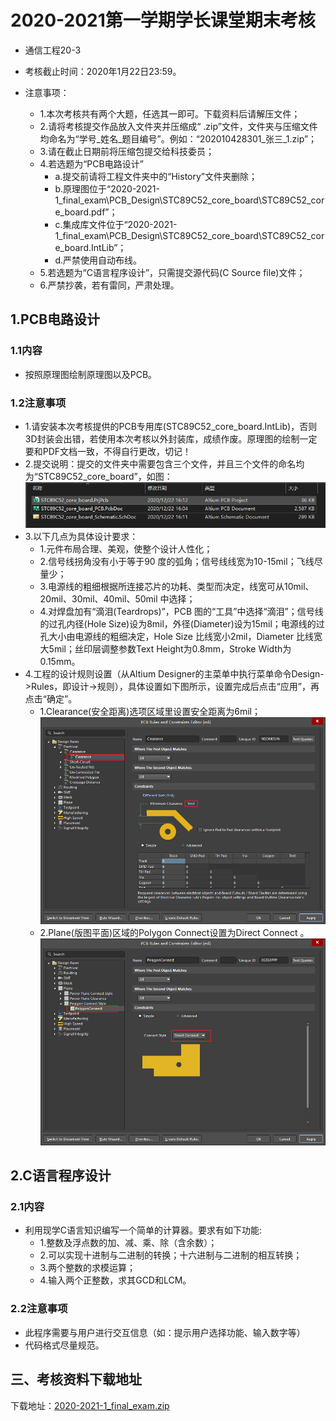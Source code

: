 # 2020-2021第一学期学长课堂期末考核

- 通信工程20-3

- 考核截止时间：2020年1月22日23:59。

- 注意事项：
  - 1.本次考核共有两个大题，任选其一即可。下载资料后请解压文件；
  - 2.请将考核提交作品放入文件夹并压缩成“ .zip”文件，文件夹与压缩文件均命名为“学号_姓名_题目编号”。例如：“202010428301_张三_1.zip”；
  - 3.请在截止日期前将压缩包提交给科技委员；
  - 4.若选题为“PCB电路设计”
    - a.提交前请将工程文件夹中的“History”文件夹删除；
    - b.原理图位于“2020-2021-1_final_exam\PCB_Design\STC89C52_core_board\STC89C52_core_board.pdf”；
    - c.集成库文件位于“2020-2021-1_final_exam\PCB_Design\STC89C52_core_board\STC89C52_core_board.IntLib”；
    - d.严禁使用自动布线。
  - 5.若选题为“C语言程序设计”，只需提交源代码(C Source file)文件；
  - 6.严禁抄袭，若有雷同，严肃处理。

## 1.PCB电路设计

### 1.1内容

- 按照原理图绘制原理图以及PCB。

### 1.2注意事项

- 1.请安装本次考核提供的PCB专用库(STC89C52_core_board.IntLib)，否则3D封装会出错，若使用本次考核以外封装库，成绩作废。原理图的绘制一定要和PDF文档一致，不得自行更改，切记！
- 2.提交说明：提交的文件夹中需要包含三个文件，并且三个文件的命名均为“STC89C52_core_board”，如图：
![3_fiels](data/img/2020-12-22_16-25-57_img.png)
- 3.以下几点为具体设计要求：
  - 1.元件布局合理、美观，使整个设计人性化；
  - 2.信号线拐角没有小于等于90 度的弧角；信号线线宽为10-15mil；飞线尽量少；
  - 3.电源线的粗细根据所连接芯片的功耗、类型而决定，线宽可从10mil、20mil、30mil、40mil、50mil 中选择；
  - 4.对焊盘加有“滴泪(Teardrops)”，PCB 图的“工具”中选择“滴泪”；信号线的过孔内径(Hole Size)设为8mil，外径(Diameter)设为15mil；电源线的过孔大小由电源线的粗细决定，Hole Size 比线宽小2mil，Diameter 比线宽大5mil；丝印层调整参数Text Height为0.8mm，Stroke Width为0.15mm。
- 4.工程的设计规则设置（从Altium Designer的主菜单中执行菜单命令Design->Rules，即设计->规则），具体设置如下图所示，设置完成后点击“应用”，再点击“确定”。
  - 1.Clearance(安全距离)选项区域里设置安全距离为6mil；
![Clearance](data/img/2020-12-22_16-30-40_PCB_Rules_and_Constraints_Editor.png)
  - 2.Plane(版图平面)区域的Polygon Connect设置为Direct Connect 。
![Polygon Connect](data/img/2020-12-22_16-31-31_PCB_Rules_and_Constraints_Editor.png)

## 2.C语言程序设计

### 2.1内容

- 利用现学C语言知识编写一个简单的计算器。要求有如下功能:
  - 1.整数及浮点数的加、减、乘、除（含余数）；
  - 2.可以实现十进制与二进制的转换；十六进制与二进制的相互转换；
  - 3.两个整数的求模运算；
  - 4.输入两个正整数，求其GCD和LCM。

### 2.2注意事项

- 此程序需要与用户进行交互信息（如：提示用户选择功能、输入数字等）
- 代码格式尽量规范。

## 三、考核资料下载地址

下载地址：[2020-2021-1_final_exam.zip](https://cs-ans.chaoxing.com/download/5651a542ee6e8fee9d4151162760fbf7)
